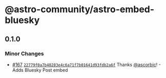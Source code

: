 # @astro-community/astro-embed-bluesky

## 0.1.0

### Minor Changes

- [#167](https://github.com/delucis/astro-embed/pull/167) [`22779f0a7b48283e4c6a71f7b01641d93fdb2a6f`](https://github.com/delucis/astro-embed/commit/22779f0a7b48283e4c6a71f7b01641d93fdb2a6f) Thanks [@ascorbic](https://github.com/ascorbic)! - Adds Bluesky Post embed
